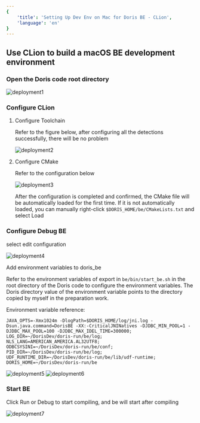 ```yaml
---
{
    'title': 'Setting Up Dev Env on Mac for Doris BE - CLion', 
    'language': 'en'
}
---
```


<!--
Licensed to the Apache Software Foundation (ASF) under one
or more contributor license agreements.  See the NOTICE file
distributed with this work for additional information
regarding copyright ownership.  The ASF licenses this file
to you under the Apache License, Version 2.0 (the
"License"); you may not use this file except in compliance
with the License.  You may obtain a copy of the License at

  http://www.apache.org/licenses/LICENSE-2.0

Unless required by applicable law or agreed to in writing,
software distributed under the License is distributed on an
"AS IS" BASIS, WITHOUT WARRANTIES OR CONDITIONS OF ANY
KIND, either express or implied.  See the License for the
specific language governing permissions and limitations
under the License.
-->

## Use CLion to build a macOS BE development environment

### Open the Doris code root directory

![deployment1](../../../../images/mac-clion-deployment1.png)

### Configure CLion

1. Configure Toolchain

   Refer to the figure below, after configuring all the detections successfully, there will be no problem

    ![deployment2](../../../../images/mac-clion-deployment2.png)
   
2. Configure CMake

    Refer to the configuration below

    ![deployment3](../../../../images/mac-clion-deployment3.png)

   After the configuration is completed and confirmed, the CMake file will be automatically loaded for the first time. If it is not automatically loaded, you can manually right-click `$DORIS_HOME/be/CMakeLists.txt` and select Load

### Configure Debug BE

select edit configuration

  ![deployment4](../../../../images/mac-clion-deployment4.png)

Add environment variables to doris_be

Refer to the environment variables of export in `be/bin/start_be.sh` in the root directory of the Doris code to configure the environment variables.
The Doris directory value of the environment variable points to the directory copied by myself in the preparation work.

Environment variable reference:

```
JAVA_OPTS=-Xmx1024m -DlogPath=$DORIS_HOME/log/jni.log -Dsun.java.command=DorisBE -XX:-CriticalJNINatives -DJDBC_MIN_POOL=1 -DJDBC_MAX_POOL=100 -DJDBC_MAX_IDEL_TIME=300000;
LOG_DIR=~/DorisDev/doris-run/be/log;
NLS_LANG=AMERICAN_AMERICA.AL32UTF8;
ODBCSYSINI=~/DorisDev/doris-run/be/conf;
PID_DIR=~/DorisDev/doris-run/be/log;
UDF_RUNTIME_DIR=~/DorisDev/doris-run/be/lib/udf-runtime;
DORIS_HOME=~/DorisDev/doris-run/be
```

![deployment5](../../../../images/mac-clion-deployment5.png)
![deployment6](../../../../images/mac-clion-deployment6.png)


### Start BE

Click Run or Debug to start compiling, and be will start after compiling

![deployment7](../../../../images/mac-clion-deployment7.png)
